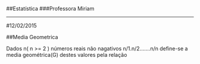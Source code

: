 ##Estatística
###Professora Miriam 

------------------------------------------------
#12/02/2015


##Media Geometrica

Dados n( n >= 2 ) números reais não nagativos n/1.n/2.......n/n define-se a media geométrica(G) destes valores pela relação   

